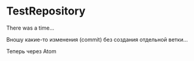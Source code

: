 # TestRepository

There was a time…


Вношу какие-то изменения (commit) без создания отдельной ветки...


Теперь через Atom
